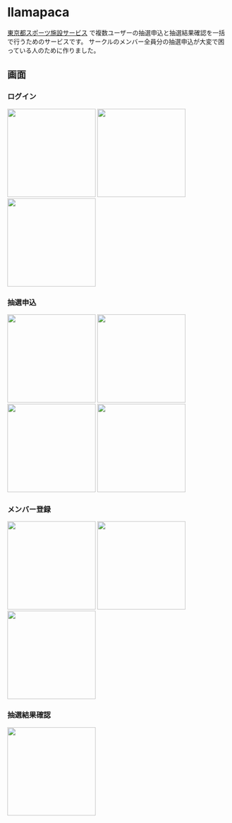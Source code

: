 

# llamapaca
[東京都スポーツ施設サービス](https://yoyaku.sports.metro.tokyo.lg.jp/user/view/user/homeIndex.html) で複数ユーザーの抽選申込と抽選結果確認を一括で行うためのサービスです。
サークルのメンバー全員分の抽選申込が大変で困っている人のために作りました。

## 画面
### ログイン
<kbd><img src="https://user-images.githubusercontent.com/11259807/218260429-113079bf-1d14-46e7-8dba-0b66ac27875e.png" width="200px"></kbd>
<kbd><img src="https://user-images.githubusercontent.com/11259807/218260729-d9a5d78f-7a59-4d75-91f4-4c66a20636fa.png" width="200px"></kbd>
<kbd><img src="https://user-images.githubusercontent.com/11259807/218260798-5ea9525b-24ce-4918-a7fc-6641d93ae1fc.png" width="200px"></kbd>

### 抽選申込
<kbd><img src="https://user-images.githubusercontent.com/11259807/218261381-83986a0e-2615-4b70-bfc0-e57e501488a0.png" width="200px"></kbd>
<kbd><img src="https://user-images.githubusercontent.com/11259807/218261668-cc9be846-cd16-4614-90d5-80403042b6fe.png" width="200px"></kbd>
<kbd><img src="https://user-images.githubusercontent.com/11259807/218261675-bd6bc4af-4937-41b9-8db5-7a48b279cbfe.png" width="200px"></kbd>
<kbd><img src="https://user-images.githubusercontent.com/11259807/218261395-1236d580-f0b9-45f7-be93-ca213840c8dd.png" width="200px"></kbd>

### メンバー登録
<kbd><img src="https://user-images.githubusercontent.com/11259807/218260803-9854f7b5-532f-4da5-8ad7-91e89b0f4b42.png" width="200px"></kbd>
<kbd><img src="https://user-images.githubusercontent.com/11259807/218260810-3521e697-bcf5-4a62-b973-59fdbd4bcb76.png" width="200px"></kbd>
<kbd><img src="https://user-images.githubusercontent.com/11259807/218260802-a23a52e6-0e26-4b22-9265-7c5c2d190915.png" width="200px"></kbd>

### 抽選結果確認
<kbd><img src="https://user-images.githubusercontent.com/11259807/218260799-d2128ad0-554a-4fd6-9730-0fbc9a947648.png" width="200px"></kbd>

